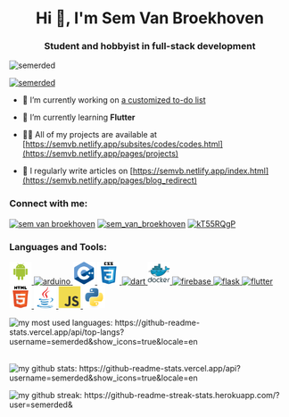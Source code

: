 <h1 align="center">Hi 👋, I'm Sem Van Broekhoven</h1>
<h3 align="center">Student and hobbyist in full-stack development</h3>

<p align="left"> <img src="https://komarev.com/ghpvc/?username=semerded&label=Profile%20views&color=0e75b6&style=flat" alt="semerded" /> </p>

<p align="left"> <a href="https://github.com/ryo-ma/github-profile-trophy"><img src="https://github-profile-trophy.vercel.app/?username=semerded&theme=onedark" alt="semerded" /></a> </p>

- 🔭 I’m currently working on [a customized to-do list](https://github.com/semerded/project_to_do_list)

- 🌱 I’m currently learning **Flutter**

- 👨‍💻 All of my projects are available at [https://semvb.netlify.app/subsites/codes/codes.html](https://semvb.netlify.app/pages/projects)

- 📝 I regularly write articles on [https://semvb.netlify.app/index.html](https://semvb.netlify.app/pages/blog_redirect)

<h3 align="left">Connect with me:</h3>
<p align="left">
<a href="https://linkedin.com/in/sem van broekhoven" target="blank"><img align="center" src="https://raw.githubusercontent.com/rahuldkjain/github-profile-readme-generator/master/src/images/icons/Social/linked-in-alt.svg" alt="sem van broekhoven" height="30" width="40" /></a>
<a href="https://instagram.com/sem_van_broekhoven" target="blank"><img align="center" src="https://raw.githubusercontent.com/rahuldkjain/github-profile-readme-generator/master/src/images/icons/Social/instagram.svg" alt="sem_van_broekhoven" height="30" width="40" /></a>
<a href="https://discord.gg/kT55RQgP" target="blank"><img align="center" src="https://raw.githubusercontent.com/rahuldkjain/github-profile-readme-generator/master/src/images/icons/Social/discord.svg" alt="kT55RQgP" height="30" width="40" /></a>
</p>

<h3 align="left">Languages and Tools:</h3>
<p align="left"> <a href="https://developer.android.com" target="_blank" rel="noreferrer"> <img src="https://raw.githubusercontent.com/devicons/devicon/master/icons/android/android-original-wordmark.svg" alt="android" width="40" height="40"/> </a> <a href="https://www.arduino.cc/" target="_blank" rel="noreferrer"> <img src="https://cdn.worldvectorlogo.com/logos/arduino-1.svg" alt="arduino" width="40" height="40"/> </a> <a href="https://www.w3schools.com/cpp/" target="_blank" rel="noreferrer"> <img src="https://raw.githubusercontent.com/devicons/devicon/master/icons/cplusplus/cplusplus-original.svg" alt="cplusplus" width="40" height="40"/> </a> <a href="https://www.w3schools.com/css/" target="_blank" rel="noreferrer"> <img src="https://raw.githubusercontent.com/devicons/devicon/master/icons/css3/css3-original-wordmark.svg" alt="css3" width="40" height="40"/> </a> <a href="https://dart.dev" target="_blank" rel="noreferrer"> <img src="https://www.vectorlogo.zone/logos/dartlang/dartlang-icon.svg" alt="dart" width="40" height="40"/> </a> <a href="https://www.docker.com/" target="_blank" rel="noreferrer"> <img src="https://raw.githubusercontent.com/devicons/devicon/master/icons/docker/docker-original-wordmark.svg" alt="docker" width="40" height="40"/> </a> <a href="https://firebase.google.com/" target="_blank" rel="noreferrer"> <img src="https://www.vectorlogo.zone/logos/firebase/firebase-icon.svg" alt="firebase" width="40" height="40"/> </a> <a href="https://flask.palletsprojects.com/" target="_blank" rel="noreferrer"> <img src="https://www.vectorlogo.zone/logos/pocoo_flask/pocoo_flask-icon.svg" alt="flask" width="40" height="40"/> </a> <a href="https://flutter.dev" target="_blank" rel="noreferrer"> <img src="https://www.vectorlogo.zone/logos/flutterio/flutterio-icon.svg" alt="flutter" width="40" height="40"/> </a> <a href="https://www.w3.org/html/" target="_blank" rel="noreferrer"> <img src="https://raw.githubusercontent.com/devicons/devicon/master/icons/html5/html5-original-wordmark.svg" alt="html5" width="40" height="40"/> </a> <a href="https://www.java.com" target="_blank" rel="noreferrer"> <img src="https://raw.githubusercontent.com/devicons/devicon/master/icons/java/java-original.svg" alt="java" width="40" height="40"/> </a> <a href="https://developer.mozilla.org/en-US/docs/Web/JavaScript" target="_blank" rel="noreferrer"> <img src="https://raw.githubusercontent.com/devicons/devicon/master/icons/javascript/javascript-original.svg" alt="javascript" width="40" height="40"/> </a> <a href="https://www.python.org" target="_blank" rel="noreferrer"> <img src="https://raw.githubusercontent.com/devicons/devicon/master/icons/python/python-original.svg" alt="python" width="40" height="40"/> </a> </p>

<p><img align="center" src="https://github-readme-stats.vercel.app/api/top-langs?username=semerded&show_icons=true&locale=en&theme=onedark" alt="my most used languages: https://github-readme-stats.vercel.app/api/top-langs?username=semerded&show_icons=true&locale=en" /></p>

<p>&nbsp;<img align="center" src="https://github-readme-stats.vercel.app/api?username=semerded&show_icons=true&locale=en&theme=onedark" alt="my github stats: https://github-readme-stats.vercel.app/api?username=semerded&show_icons=true&locale=en" /></p>

<p><img align="center" src="https://github-readme-streak-stats.herokuapp.com/?user=semerded&theme=onedark" alt="my github streak: https://github-readme-streak-stats.herokuapp.com/?user=semerded&" /></p>

